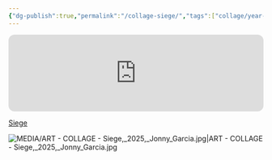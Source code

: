 ```yaml
---
{"dg-publish":true,"permalink":"/collage-siege/","tags":["collage/year-2025","c/eye","c/colour-green","c/pineapple","c/fruit","c/hand","c/heart","c/question-mark","c/colour-blue","c/colour-brown","c/colour-red","c/flat-background","c/N/CL","c/kink"],"created":"2025-05-02T10:45:05.333-04:00","updated":"2025-09-09T17:08:00.146-04:00"}
---
```



<iframe style="border-radius:12px" src="https://open.spotify.com/embed/track/0VZTbftHSToKCdnVMjIgGZ?utm_source=generator&theme=0" width="100%" height="152" frameBorder="0" allowfullscreen="" allow="autoplay; clipboard-write; encrypted-media; fullscreen; picture-in-picture" loading="lazy"></iframe>

[Siege](https://www.instagram.com/p/DJJ4IInRt2O/?utm_source=ig_web_copy_link)

![MEDIA/ART - COLLAGE - Siege,_2025,_Jonny_Garcia.jpg|ART - COLLAGE - Siege,_2025,_Jonny_Garcia.jpg](/img/user/MEDIA/ART%20-%20COLLAGE%20-%20Siege,_2025,_Jonny_Garcia.jpg)
